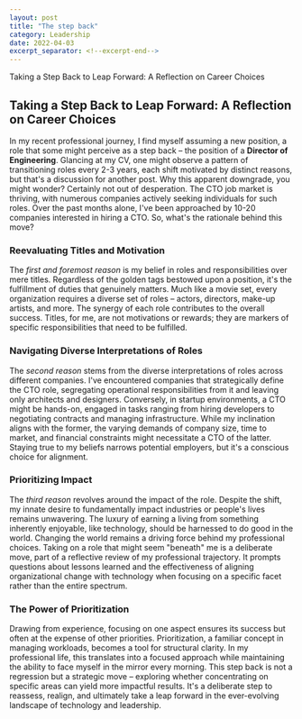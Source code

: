 ```yaml
---
layout: post 
title: "The step back"
category: Leadership
date: 2022-04-03
excerpt_separator: <!--excerpt-end-->
---
```

Taking a Step Back to Leap Forward: A Reflection on Career Choices
<!--excerpt-end-->

## Taking a Step Back to Leap Forward: A Reflection on Career Choices
In my recent professional journey, I find myself assuming a new position, a role that some might perceive as a step back – the position of a __Director of Engineering__. Glancing at my CV, one might observe a pattern of transitioning roles every 2-3 years, each shift motivated by distinct reasons, but that's a discussion for another post.
Why this apparent downgrade, you might wonder? Certainly not out of desperation. The CTO job market is thriving, with numerous companies actively seeking individuals for such roles. Over the past months alone, I've been approached by 10-20 companies interested in hiring a CTO. So, what's the rationale behind this move?

### Reevaluating Titles and Motivation
The _first and foremost reason_ is my belief in roles and responsibilities over mere titles. Regardless of the golden tags bestowed upon a position, it's the fulfillment of duties that genuinely matters. Much like a movie set, every organization requires a diverse set of roles – actors, directors, make-up artists, and more. The synergy of each role contributes to the overall success. Titles, for me, are not motivations or rewards; they are markers of specific responsibilities that need to be fulfilled.

### Navigating Diverse Interpretations of Roles
The _second reason_ stems from the diverse interpretations of roles across different companies. I've encountered companies that strategically define the CTO role, segregating operational responsibilities from it and leaving only architects and designers. Conversely, in startup environments, a CTO might be hands-on, engaged in tasks ranging from hiring developers to negotiating contracts and managing infrastructure. While my inclination aligns with the former, the varying demands of company size, time to market, and financial constraints might necessitate a CTO of the latter. Staying true to my beliefs narrows potential employers, but it's a conscious choice for alignment.

### Prioritizing Impact
The _third reason_ revolves around the impact of the role. Despite the shift, my innate desire to fundamentally impact industries or people's lives remains unwavering. The luxury of earning a living from something inherently enjoyable, like technology, should be harnessed to do good in the world. Changing the world remains a driving force behind my professional choices.
Taking on a role that might seem "beneath" me is a deliberate move, part of a reflective review of my professional trajectory. It prompts questions about lessons learned and the effectiveness of aligning organizational change with technology when focusing on a specific facet rather than the entire spectrum.

### The Power of Prioritization
Drawing from experience, focusing on one aspect ensures its success but often at the expense of other priorities. Prioritization, a familiar concept in managing workloads, becomes a tool for structural clarity. In my professional life, this translates into a focused approach while maintaining the ability to face myself in the mirror every morning.
This step back is not a regression but a strategic move – exploring whether concentrating on specific areas can yield more impactful results. It's a deliberate step to reassess, realign, and ultimately take a leap forward in the ever-evolving landscape of technology and leadership.
